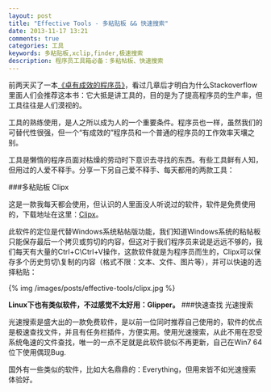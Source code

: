 ```yaml
---
layout: post
title: "Effective Tools - 多粘贴板 && 快速搜索"
date: 2013-11-17 13:21
comments: true
categories: 工具
keywords: 多粘贴板,xclip,finder,极速搜索
description: 程序员工具箱必备：多粘帖板、快速搜索
---
```


前两天买了一本<a href="http://www.amazon.cn/gp/product/B001XCWFOI/ref=as_li_tf_tl?ie=UTF8&camp=536&creative=3200&creativeASIN=B001XCWFOI&linkCode=as2&tag=bringmeluck-23" rel="external nofollow" title="">《卓有成效的程序员》</a>，看过几章后才明白为什么Stackoverflow里面人们会推荐这本书：它大抵是讲工具的，目的是为了提高程序员的生产率，但工具往往是人们漠视的。

工具的熟练使用，是人之所以成为人的一个重要条件。程序员也一样，虽然我们的可替代性很强，但一个“有成效的”程序员和一个普通的程序员的工作效率天壤之别。

工具是懒惰的程序员面对枯燥的劳动时下意识去寻找的东西。有些工具鲜有人知，但用过的人爱不释手。分享一下另自己爱不释手、每天都用的两款工具：

###多粘贴板 Clipx

这是一款我每天都会使用，但认识的人里面没人听说过的软件，软件是免费使用的，下载地址在这里：[Clipx](http://bluemars.org/clipx/)。

此软件的定位是代替Windows系统粘帖版功能，我们知道Windows系统的粘帖板只能保存最后一个拷贝或剪切的内容，但这对于我们程序员来说是远远不够的，我们每天有大量的Ctrl+C\Ctrl+V操作，这款软件就是为程序员而生的，Clipx可以保存多个历史剪切\复制的内容（格式不限：文本、文件、图片等），并可以快速的选择粘贴：


{% img /images/posts/effective-tools/clipx.jpg  %}


**Linux下也有类似软件，不过感觉不太好用：Glipper。**
###快速查找 光速搜索

光速搜索是盛大出的一款免费软件，是以前一位同时推荐自己使用的，软件的优点是极速查找文件，并且有任务栏插件，方便实用。使用光速搜索，从此不用在忍受系统龟速的文件查找，唯一的一点不足就是此软件貌似不再更新，自己在Win7 64位下使用偶现Bug.

国外有一些类似的软件，比如大名鼎鼎的：Everything，但用来皆不如光速搜索体验好。


